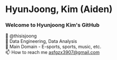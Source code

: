 # HyunJoong, Kim (Aiden)
### Welcome to Hyunjoong Kim's GitHub

👋 @thisisjoong  
👀 Data Engineering, Data Analysis  
🌱 Main Domain - E-sports, sports, music, etc.  
📫 How to reach me asfgzx3907@gmail.com  

<!---
thisisjoong/thisisjoong is a ✨ special ✨ repository because its `README.md` (this file) appears on your GitHub profile.
You can click the Preview link to take a look at your changes.
--->
